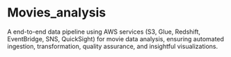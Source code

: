 # Movies_analysis
A end-to-end data pipeline using AWS services (S3, Glue, Redshift, EventBridge, SNS, QuickSight) for movie data analysis, ensuring automated ingestion, transformation, quality assurance, and insightful visualizations.
